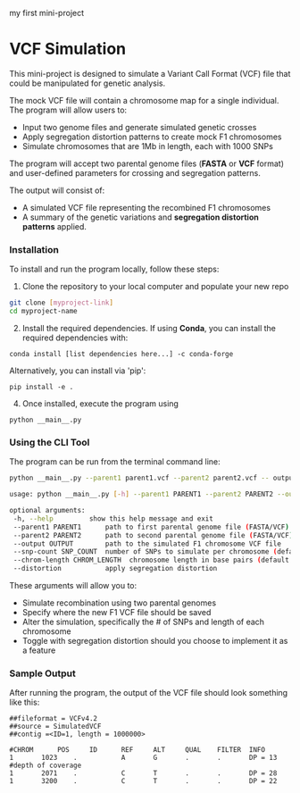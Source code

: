 
 my first mini-project

# VCF Simulation

This mini-project is designed to simulate a Variant Call Format (VCF) file that could be manipulated for genetic analysis.

The mock VCF file will contain a chromosome map for a single individual. The program will allow users to:

- Input two genome files and generate simulated genetic crosses
- Apply segregation distortion patterns to create mock F1 chromosomes
- Simulate chromosomes that are 1Mb in length, each with 1000 SNPs
 
The program will accept two parental genome files (**FASTA** or **VCF** format) and user-defined parameters for crossing and segregation patterns.  

The output will consist of:
- A simulated VCF file representing the recombined F1 chromosomes
- A summary of the genetic variations and **segregation distortion patterns** applied.

### Installation

To install and run the program locally, follow these steps:

1. Clone the repository to your local computer and populate your new repo
```sh
git clone [myproject-link]
cd myproject-name
```
2. Install the required dependencies. If using **Conda**, you can install the required dependencies with:
```
conda install [list dependencies here...] -c conda-forge
```
Alternatively, you can install via 'pip':
```
pip install -e .
```
4. Once installed, execute the program using
```
python __main__.py
```

### Using the CLI Tool

The program can be run from the terminal command line:
```bash
python __main__.py --parent1 parent1.vcf --parent2 parent2.vcf -- output simulated_F1.vcf --snp-count 1000 --chrom-length 1000000
```
```bash
usage: python __main__.py [-h] --parent1 PARENT1 --parent2 PARENT2 --output OUTPUT [--snp-count SNP_COUNT] [--chrom-length CHROM_LENGTH] [--distortion]

optional arguments:
 -h, --help			show this help message and exit 
 --parent1 PARENT1 		path to first parental genome file (FASTA/VCF)
 --parent2 PARENT2 		path to second parental genome file (FASTA/VCF)
 --output OUTPUT 		path to the simulated F1 chromosome VCF file
 --snp-count SNP_COUNT  number of SNPs to simulate per chromosome (default: 1000)
 --chrom-length CHROM_LENGTH  chromosome length in base pairs (default: 1Mb)
 --distortion 			apply segregation distortion 
```

These arguments will allow you to:
- Simulate recombination using two parental genomes
- Specify where the new F1 VCF file should be saved 
- Alter the simulation, specifically the # of SNPs and length of each chromosome
- Toggle with segregation distortion should you choose to implement it as a feature

### Sample Output

After running the program, the output of the VCF file should look something like this:
```simulated_F1.vcf
##fileformat = VCFv4.2
##source = SimulatedVCF
##contig =<ID=1, length = 1000000>

#CHROM 		POS 	ID 		REF 	ALT 	QUAL 	FILTER 	INFO
1 		1023    .       	A       G       .       .       DP = 13 #depth of coverage
1 		2071    .      		C       T       .       .       DP = 28
1 		3200    .       	C       T       .       .       DP = 22
```
